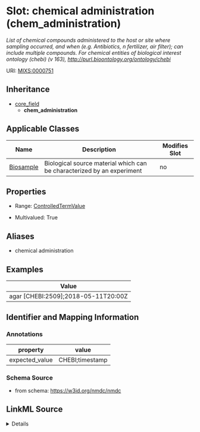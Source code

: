 # Slot: chemical administration (chem_administration)


_List of chemical compounds administered to the host or site where sampling occurred, and when (e.g. Antibiotics, n fertilizer, air filter); can include multiple compounds. For chemical entities of biological interest ontology (chebi) (v 163), http://purl.bioontology.org/ontology/chebi_



URI: [MIXS:0000751](https://w3id.org/mixs/0000751)




## Inheritance

* [core_field](core_field.md)
    * **chem_administration**





## Applicable Classes

| Name | Description | Modifies Slot |
| --- | --- | --- |
[Biosample](Biosample.md) | Biological source material which can be characterized by an experiment |  no  |







## Properties

* Range: [ControlledTermValue](ControlledTermValue.md)

* Multivalued: True



## Aliases


* chemical administration




## Examples

| Value |
| --- |
| agar [CHEBI:2509];2018-05-11T20:00Z |

## Identifier and Mapping Information





### Annotations

| property | value |
| --- | --- |
| expected_value | CHEBI;timestamp || occurrence | m |



### Schema Source


* from schema: https://w3id.org/nmdc/nmdc




## LinkML Source

<details>
```yaml
name: chem_administration
annotations:
  expected_value:
    tag: expected_value
    value: CHEBI;timestamp
  occurrence:
    tag: occurrence
    value: m
description: List of chemical compounds administered to the host or site where sampling
  occurred, and when (e.g. Antibiotics, n fertilizer, air filter); can include multiple
  compounds. For chemical entities of biological interest ontology (chebi) (v 163),
  http://purl.bioontology.org/ontology/chebi
title: chemical administration
examples:
- value: agar [CHEBI:2509];2018-05-11T20:00Z
from_schema: https://w3id.org/nmdc/nmdc
aliases:
- chemical administration
rank: 1000
is_a: core field
string_serialization: '{termLabel} {[termID]};{timestamp}'
slot_uri: MIXS:0000751
multivalued: true
alias: chem_administration
domain_of:
- Biosample
range: ControlledTermValue

```
</details>